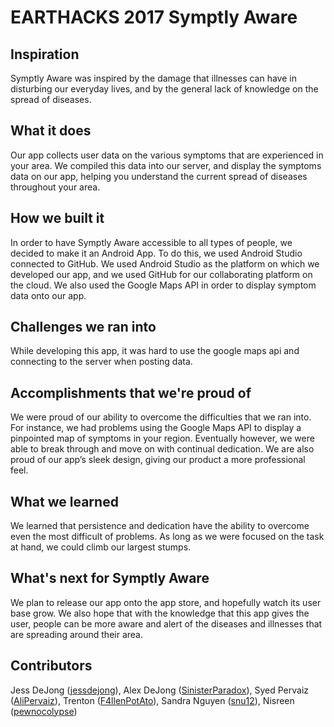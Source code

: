 # EARTHACKS 2017 Symptly Aware
## Inspiration

Symptly Aware was inspired by the damage that illnesses can have in disturbing our everyday lives, and by the general lack of knowledge on the spread of diseases.
## What it does
Our app collects user data on the various symptoms that are experienced in your area. We compiled this data into our server, and display the symptoms data on our app, helping you understand the current spread of diseases throughout your area.

## How we built it
In order to have Symptly Aware accessible to all types of people, we decided to make it an Android App. 
To do this, we used Android Studio connected to GitHub. We used Android Studio as the platform on which we developed our app, and we used GitHub for our collaborating platform on the cloud. We also used the Google Maps API in order to display symptom data onto our app.

## Challenges we ran into
While developing this app, it was hard to use the google maps api and connecting to the server when posting data.

## Accomplishments that we're proud of
We were proud of our ability to overcome the difficulties that we ran into. For instance, we had problems using the Google Maps API to display a pinpointed map of symptoms in your region. Eventually however, we were able to break through and move on with continual dedication. We are also proud of our app’s sleek design, giving our product a more professional feel.

## What we learned
We learned that persistence and dedication have the ability to overcome even the most difficult of problems. As long as we were focused on the task at hand, we could climb our largest stumps.

## What's next for Symptly Aware
We plan to release our app onto the app store, and hopefully watch its user base grow. We also hope that with the knowledge that this app gives the user, people can be more aware and alert of the diseases and illnesses that are spreading around their area.

## Contributors
Jess DeJong ([jessdejong](https://github.com/jessdejong)), Alex DeJong ([SinisterParadox](https://github.com/SinisterParadox)), Syed Pervaiz ([AliPervaiz](https://github.com/AliPervaiz)), Trenton ([F4llenPotAto](https://github.com/F4llenPotAto)), Sandra Nguyen ([snu12](https://github.com/snu12)), Nisreen ([pewnocolypse](https://github.com/pewnocolypse))
